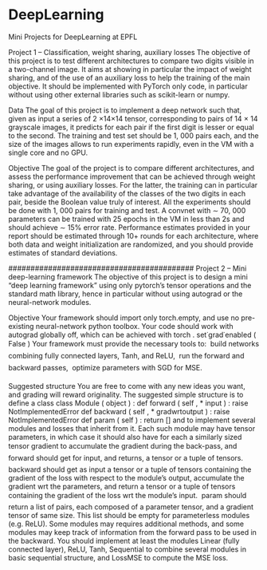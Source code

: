 # DeepLearning

Mini Projects for DeepLearning at EPFL

Project 1 – Classification, weight sharing, auxiliary losses
The objective of this project is to test different architectures to compare two digits visible in a
two-channel image. It aims at showing in particular the impact of weight sharing, and of the use of an
auxiliary loss to help the training of the main objective.
It should be implemented with PyTorch only code, in particular without using other external libraries
such as scikit-learn or numpy.

Data
The goal of this project is to implement a deep network such that, given as input a series of 2 ×14×14
tensor, corresponding to pairs of 14 × 14 grayscale images, it predicts for each pair if the first digit is
lesser or equal to the second.
The training and test set should be 1, 000 pairs each, and the size of the images allows to run
experiments rapidly, even in the VM with a single core and no GPU.

Objective
The goal of the project is to compare different architectures, and assess the performance improvement
that can be achieved through weight sharing, or using auxiliary losses. For the latter, the training can
in particular take advantage of the availability of the classes of the two digits in each pair, beside the
Boolean value truly of interest.
All the experiments should be done with 1, 000 pairs for training and test. A convnet with ∼ 70, 000
parameters can be trained with 25 epochs in the VM in less than 2s and should achieve ∼ 15% error
rate.
Performance estimates provided in your report should be estimated through 10+ rounds for each
architecture, where both data and weight initialization are randomized, and you should provide estimates
of standard deviations.



##########################################
Project 2 – Mini deep-learning framework
The objective of this project is to design a mini “deep learning framework” using only pytorch’s
tensor operations and the standard math library, hence in particular without using autograd or the
neural-network modules.

Objective
Your framework should import only torch.empty, and use no pre-existing neural-network python
toolbox. Your code should work with autograd globally off, which can be achieved with
torch . set˙grad˙enabled ( False )
Your framework must provide the necessary tools to:
 build networks combining fully connected layers, Tanh, and ReLU,
 run the forward and backward passes,
 optimize parameters with SGD for MSE.


Suggested structure
You are free to come with any new ideas you want, and grading will reward originality. The suggested
simple structure is to define a class
class Module ( object ) :
def forward ( self , * input ) :
raise NotImplementedError
def backward ( self , * gradwrtoutput ) :
raise NotImplementedError
def param ( self ) :
return []
and to implement several modules and losses that inherit from it.
Each such module may have tensor parameters, in which case it should also have for each a similarly
sized tensor gradient to accumulate the gradient during the back-pass, and
 forward should get for input, and returns, a tensor or a tuple of tensors.
 backward should get as input a tensor or a tuple of tensors containing the gradient of the loss
with respect to the module’s output, accumulate the gradient wrt the parameters, and return a
tensor or a tuple of tensors containing the gradient of the loss wrt the module’s input.
 param should return a list of pairs, each composed of a parameter tensor, and a gradient tensor
of same size. This list should be empty for parameterless modules (e.g. ReLU).
Some modules may requires additional methods, and some modules may keep track of information
from the forward pass to be used in the backward.
You should implement at least the modules Linear (fully connected layer), ReLU, Tanh, Sequential
to combine several modules in basic sequential structure, and LossMSE to compute the MSE loss.
